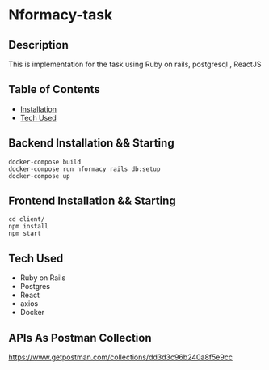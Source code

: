 # Nformacy-task

## Description

This is implementation for the task using Ruby on rails, postgresql , ReactJS

## Table of Contents

- [Installation](#installation)
- [Tech Used](#tech-used)

## Backend Installation && Starting

```
docker-compose build
docker-compose run nformacy rails db:setup
docker-compose up
```

## Frontend Installation && Starting

```
cd client/
npm install 
npm start
```


## Tech Used

- Ruby on Rails
- Postgres
- React
- axios
- Docker

## APIs As Postman Collection
https://www.getpostman.com/collections/dd3d3c96b240a8f5e9cc
